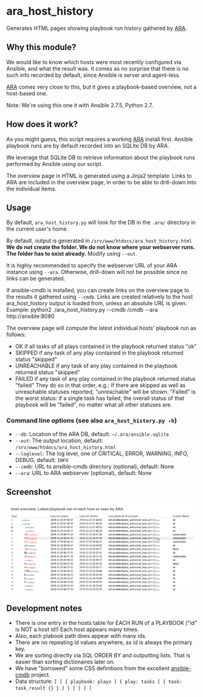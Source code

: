 # ara_host_history

Generates HTML pages showing playbook run history gathered by [ARA](https://ara.readthedocs.io).

## Why this module?

We would like to know which hosts were most recently configured via Ansible, and what the result was. It comes as no surprise that there is no such info recorded by default, since Ansible is server and agent-less.

[ARA](https://ara.readthedocs.io/en/stable/) comes very close to this, but it gives a playbook-based overview, not a host-based one.

Note: We're using this one it with Ansible 2.7.5, Python 2.7.

## How does it work?

As you might guess, this script requires a working [ARA](https://ara.readthedocs.io/en/stable/) install first. Ansible playbook runs are by default recorded into an SQLite DB by ARA.

We leverage that SQLite DB to retrieve information about the playbook runs performed by Ansible using our script.

The overview page in HTML is generated using a Jinja2 template. Links to ARA are included in the overview page, in order to be able to drill-down into the individual items.

## Usage

By default, `ara_host_history.py` will look for the DB in the `.ara/` directory in the current user's home.

By default, output is generated in `/srv/www/htdocs/ara_host_history.html` **We do not create the folder. We do not know where your webserver runs. The folder has to exist already.** Modify using `--out`.

It is highly recommended to specify the webserver URL of your ARA instance using `--ara`. Otherwise, drill-down will not be possible since no links can be generated.

If ansible-cmdb is installed, you can create links on the overview page to the results it gathered using `--cmdb`. Links are created relatively to the host ara_host_history output is loaded from, unless an absolute URL is given. Example:
    python2 ./ara_host_history.py --cmdb /cmdb --ara http://ansible:8080
	
The overview page will compute the latest individual hosts' playbook run as follows:
* OK if all tasks of all plays contained in the playbook returned status "ok"
* SKIPPED if any task of any play contained in the playbook returned status "skipped"
* UNREACHABLE if any task of any play contained in the playbook returned status "skipped"
* FAILED if any task of any play contained in the playbook returned status "failed"
They do so in that order, e.g.: If there are skipped as well as unreachable statuses reported, "unreachable" will be shown. "Failed" is the worst status: if a single task has failed, the overall status of that playbook will be "failed", no matter what all other statuses are.

### Command line options (see also `ara_host_history.py -h`)

* `--db`: Location of the ARA DB, default: `~/.ara/ansible.sqlite`
* `--out`: The output location, default: `/srv/www/htdocs/ara_host_history.html`
* `--loglevel`: The log level, one of CRITICAL, ERROR, WARNING, INFO, DEBUG, default: `INFO`
* `--cmdb`: URL to ansible-cmdb directory (optional), default: None
* `--ara`: URL to ARA webserver (optional), default: None

## Screenshot

![ARA Host History screenshot](ara_host_history_screenshot.png?raw=true "ARA Host History screenshot")

## Development notes

* There is one entry in the hosts table for EACH RUN of a PLAYBOOK ("id" is NOT a host id!) Each host appears many times.
* Also, each plabook path does appear with many ids.
* There are no repeating id values anywhere, as id is always the primary key.
* We are sorting directly via SQL ORDER BY and outputting lists. That is easier than sorting dictionaires later on.
* We have "borrowed" some CSS definitions from the excellent [ansible-cmdb](https://github.com/fboender/ansible-cmdb) project.
* Data structure: `[ [ { playbook: plays [ { play: tasks [ { task: task_result {} } ] } ] } ] ]`
